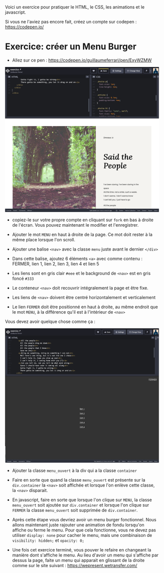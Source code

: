 Voici un exercice pour pratiquer le HTML, le CSS, les animations et le javascript.

Si vous ne l'aviez pas encore fait, créez un compte sur codepen : https://codepen.io/

# Exercice: créer un Menu Burger

- Allez sur ce pen : https://codepen.io/guillaumeferrari/pen/ExyWZMW

![Départ](./medias/images/menuBurger_start.png)

- copiez-le sur votre propre compte en cliquant sur `fork` en bas à droite de l'écran. Vous pouvez maintenant le modifier et l'enregistrer.

- Ajouter le mot `MENU` en haut à droite de la page. Ce mot doit rester à la même place lorsque l'on scroll.

- Ajouter une balise `<nav>` avec la classe `menu` juste avant le dernier `</div>`

- Dans cette balise, ajoutez 6 éléments `<a>` avec comme contenu : FERMER, lien 1, lien 2, lien 3, lien 4 et lien 5

- Les liens sont en gris clair `#eee` et le background de `<nav>` est en gris foncé `#333`

- Le conteneur `<nav>` doit recouvrir intégralement la page et être fixe.

- Les liens de `<nav>` doivent être centré horizontalement et verticalement

- Le lien `FERMER` doit être positionné en haut à droite, au même endroit que le mot `MENU`, à la différence qu'il est à l'intérieur de `<nav>`

Vous devez avoir quelque chose comme ça :

![Première étape](./medias/images/menuBurger_menuOuvert.png)

- Ajouter la classe `menu_ouvert` à la div qui a la classe `container`

- Faire en sorte que quand la classe `menu_ouvert` est présente sur la `div.container` la `<nav>` soit affichée et lorsque l'on enlève cette classe, la `<nav>` disparait.

- En javascript, faire en sorte que lorsque l'on clique sur `MENU`, la classe `menu_ouvert` soit ajoutée sur `div.container` et lorsque l'on clique sur `FERMER` la classe `menu_ouvert` soit supprimée de `div.container`.

- Après cette étape vous devriez avoir un menu burger fonctionnel. Nous allons maintenant juste rajouter une animation de fondu lorsqu'on affiche ou ferme le menu. Pour que cela fonctionne, vous ne devez pas utiliser `display: none` pour cacher le menu, mais une combinaison de `visibility: hidden;` et `opacity: 0;`

- Une fois cet exercice terminé, vous pouver le refaire en changeant la manière dont s'affiche le menu. Au lieu d'avoir un menu qui s'affiche par dessus la page, faite un menu qui apparait en glissant de la droite comme sur le site suivant : https://wepresent.wetransfer.com/
